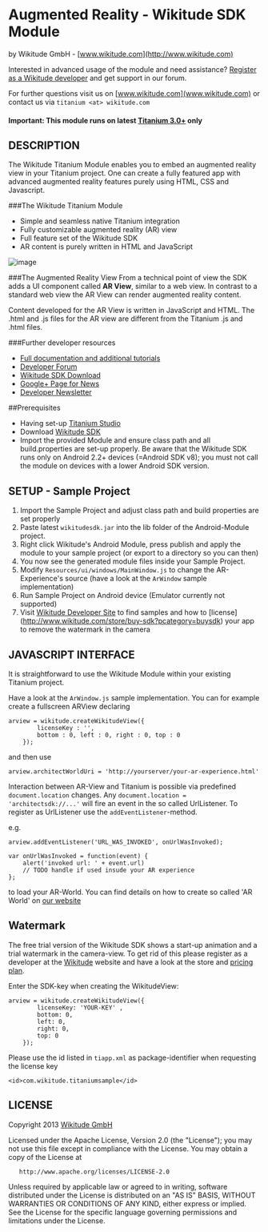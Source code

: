 # Augmented Reality - Wikitude SDK Module
by Wikitude GmbH - [www.wikitude.com](http://www.wikitude.com)

Interested in advanced usage of the module and need assistance? 
[Register as a Wikitude developer](http://developer.wikitude.com) and get support in our forum.

For further questions visit us on [www.wikitude.com](www.wikitude.com) or contact us via `titanium <at> wikitude.com`

#### Important: This module runs on latest [Titanium 3.0+](http://www.appcelerator.com/platform/titanium-platform) only


## DESCRIPTION 


The Wikitude Titanium Module enables you to embed an augmented reality view in your Titanium project. One can create a fully featured app with advanced augmented reality features purely using HTML, CSS and Javascript.

###The Wikitude Titanium Module

* Simple and seamless native Titanium integration
* Fully customizable augmented reality (AR) view
* Full feature set of the Wikitude SDK
* AR content is purely written in HTML and JavaScript

![image](http://www.wikitude.com/wp-content/uploads/2012/12/Module_Titanium.png)

###The Augmented Reality View
From a technical point of view the SDK adds a UI component called **AR View**, similar to a web view. In contrast to a standard web view the AR View can render augmented reality content.

Content developed for the AR View is written in JavaScript and HTML. The .html and .js files for the AR view are different from the Titanium .js and .html files.

###Further developer resources
* [Full documentation and additional tutorials](http://forum.wikitude.com/documentation)
* [Developer Forum](http://forum.wikitude.com/home)
* [Wikitude SDK Download](http://forum.wikitude.com/download)
* [Google+ Page for News](https://plus.google.com/u/0/103004921345651739447/posts)
* [Developer Newsletter](http://www.wikitude.com/developer/newsletter)



##Prerequisites
* Having set-up [Titanium Studio](http://www.appcelerator.com/platform/titanium-platform/)
* Download [Wikitude SDK](http://www.wikitude.com/developer/download-sdk)
* Import the provided Module and ensure class path and all build.properties are set-up properly. Be aware that the Wikitude SDK runs only on Android 2.2+ devices (=Android SDK v8); you must not call the module on devices with a lower Android SDK version.

## SETUP - Sample Project

1. Import the Sample Project and adjust class path and build properties are set properly
2. Paste latest `wikitudesdk.jar` into the lib folder of the Android-Module project.
3. Right click Wikitude's Android Module, press publish and apply the module to your sample project (or export to a directory so you can then)
4. You now see the generated module files inside your Sample Project.
5. Modify `Resources/ui/windows/MainWindow.js` to change the AR-Experience's source (have a look at the `ArWindow` sample implementation)
6. Run Sample Project on Android device (Emulator currently not supported)
7. Visit [Wikitude Developer Site](http://developer.wikitude.com) to find samples and how to [license] (http://www.wikitude.com/store/buy-sdk?pcategory=buysdk) your app to remove the watermark in the camera


## JAVASCRIPT INTERFACE
	
It is straightforward to use the Wikitude Module within your existing Titanium project.

Have a look at the `ArWindow.js` sample implementation. You can for example create a fullscreen ARView declaring

	arview = wikitude.createWikitudeView({
			licenseKey : '',
			bottom : 0, left : 0, right : 0, top : 0
		});
		
and then use

```arview.architectWorldUri = 'http://yourserver/your-ar-experience.html'```

Interaction between AR-View and Titanium is possible via predefined `document.location` changes. Any `document.location = 'architectsdk://...'` will fire an event in the so called UrlListener. To register as UrlListener use the `addEventListener`-method.

e.g.

	arview.addEventListener('URL_WAS_INVOKED', onUrlWasInvoked);

	var onUrlWasInvoked = function(event) {
		alert('invoked url: ' + event.url)
		// TODO handle if used insude your AR experience
	};


to load your AR-World. You can find details on how to create so called 'AR World' on [our website](http://www.wikitude.com/developer/documentation) 

## Watermark

The free trial version of the Wikitude SDK shows a start-up animation and a trial watermark in the camera-view. To get rid of this please register as a developer at the [Wikitude](www.wikitude.com) website and have a look at the store and [pricing plan](http://www.wikitude.com/developer/download-sdk/pricing/).

Enter the SDK-key when creating the WikitudeView:

	arview = wikitude.createWikitudeView({
			licenseKey: 'YOUR-KEY' , 
			bottom: 0,
			left: 0,
			right: 0,
			top: 0
		});
		
Please use the id listed in `tiapp.xml` as package-identifier when requesting the license key

	<id>com.wikitude.titaniumsample</id>

## LICENSE

   Copyright 2013 [Wikitude GmbH](http://www.wikitude.com)

   Licensed under the Apache License, Version 2.0 (the "License");
   you may not use this file except in compliance with the License.
   You may obtain a copy of the License at

       http://www.apache.org/licenses/LICENSE-2.0

   Unless required by applicable law or agreed to in writing, software
   distributed under the License is distributed on an "AS IS" BASIS,
   WITHOUT WARRANTIES OR CONDITIONS OF ANY KIND, either express or implied.
   See the License for the specific language governing permissions and
   limitations under the License.
   

